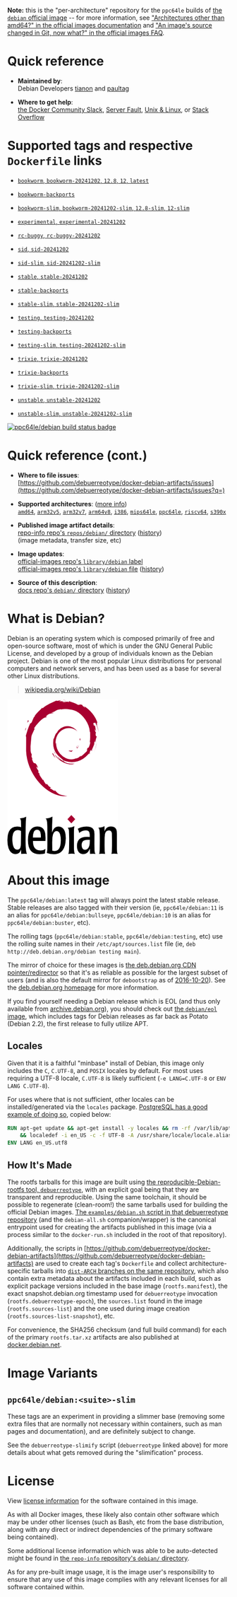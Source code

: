 <!--

********************************************************************************

WARNING:

    DO NOT EDIT "debian/README.md"

    IT IS AUTO-GENERATED

    (from the other files in "debian/" combined with a set of templates)

********************************************************************************

-->

**Note:** this is the "per-architecture" repository for the `ppc64le` builds of [the `debian` official image](https://hub.docker.com/_/debian) -- for more information, see ["Architectures other than amd64?" in the official images documentation](https://github.com/docker-library/official-images#architectures-other-than-amd64) and ["An image's source changed in Git, now what?" in the official images FAQ](https://github.com/docker-library/faq#an-images-source-changed-in-git-now-what).

# Quick reference

-	**Maintained by**:  
	Debian Developers [tianon](https://qa.debian.org/developer.php?login=tianon) and [paultag](https://qa.debian.org/developer.php?login=paultag)

-	**Where to get help**:  
	[the Docker Community Slack](https://dockr.ly/comm-slack), [Server Fault](https://serverfault.com/help/on-topic), [Unix & Linux](https://unix.stackexchange.com/help/on-topic), or [Stack Overflow](https://stackoverflow.com/help/on-topic)

# Supported tags and respective `Dockerfile` links

-	[`bookworm`, `bookworm-20241202`, `12.8`, `12`, `latest`](https://github.com/debuerreotype/docker-debian-artifacts/blob/b0535a7dfec652b35b9cc1b62f4362f84183b258/bookworm/oci/index.json)

-	[`bookworm-backports`](https://github.com/debuerreotype/docker-debian-artifacts/blob/b0535a7dfec652b35b9cc1b62f4362f84183b258/bookworm/backports/Dockerfile)

-	[`bookworm-slim`, `bookworm-20241202-slim`, `12.8-slim`, `12-slim`](https://github.com/debuerreotype/docker-debian-artifacts/blob/b0535a7dfec652b35b9cc1b62f4362f84183b258/bookworm/slim/oci/index.json)

-	[`experimental`, `experimental-20241202`](https://github.com/debuerreotype/docker-debian-artifacts/blob/b0535a7dfec652b35b9cc1b62f4362f84183b258/experimental/Dockerfile)

-	[`rc-buggy`, `rc-buggy-20241202`](https://github.com/debuerreotype/docker-debian-artifacts/blob/b0535a7dfec652b35b9cc1b62f4362f84183b258/rc-buggy/Dockerfile)

-	[`sid`, `sid-20241202`](https://github.com/debuerreotype/docker-debian-artifacts/blob/b0535a7dfec652b35b9cc1b62f4362f84183b258/sid/oci/index.json)

-	[`sid-slim`, `sid-20241202-slim`](https://github.com/debuerreotype/docker-debian-artifacts/blob/b0535a7dfec652b35b9cc1b62f4362f84183b258/sid/slim/oci/index.json)

-	[`stable`, `stable-20241202`](https://github.com/debuerreotype/docker-debian-artifacts/blob/b0535a7dfec652b35b9cc1b62f4362f84183b258/stable/oci/index.json)

-	[`stable-backports`](https://github.com/debuerreotype/docker-debian-artifacts/blob/b0535a7dfec652b35b9cc1b62f4362f84183b258/stable/backports/Dockerfile)

-	[`stable-slim`, `stable-20241202-slim`](https://github.com/debuerreotype/docker-debian-artifacts/blob/b0535a7dfec652b35b9cc1b62f4362f84183b258/stable/slim/oci/index.json)

-	[`testing`, `testing-20241202`](https://github.com/debuerreotype/docker-debian-artifacts/blob/b0535a7dfec652b35b9cc1b62f4362f84183b258/testing/oci/index.json)

-	[`testing-backports`](https://github.com/debuerreotype/docker-debian-artifacts/blob/b0535a7dfec652b35b9cc1b62f4362f84183b258/testing/backports/Dockerfile)

-	[`testing-slim`, `testing-20241202-slim`](https://github.com/debuerreotype/docker-debian-artifacts/blob/b0535a7dfec652b35b9cc1b62f4362f84183b258/testing/slim/oci/index.json)

-	[`trixie`, `trixie-20241202`](https://github.com/debuerreotype/docker-debian-artifacts/blob/b0535a7dfec652b35b9cc1b62f4362f84183b258/trixie/oci/index.json)

-	[`trixie-backports`](https://github.com/debuerreotype/docker-debian-artifacts/blob/b0535a7dfec652b35b9cc1b62f4362f84183b258/trixie/backports/Dockerfile)

-	[`trixie-slim`, `trixie-20241202-slim`](https://github.com/debuerreotype/docker-debian-artifacts/blob/b0535a7dfec652b35b9cc1b62f4362f84183b258/trixie/slim/oci/index.json)

-	[`unstable`, `unstable-20241202`](https://github.com/debuerreotype/docker-debian-artifacts/blob/b0535a7dfec652b35b9cc1b62f4362f84183b258/unstable/oci/index.json)

-	[`unstable-slim`, `unstable-20241202-slim`](https://github.com/debuerreotype/docker-debian-artifacts/blob/b0535a7dfec652b35b9cc1b62f4362f84183b258/unstable/slim/oci/index.json)

[![ppc64le/debian build status badge](https://img.shields.io/jenkins/s/https/doi-janky.infosiftr.net/job/multiarch/job/ppc64le/job/debian.svg?label=ppc64le/debian%20%20build%20job)](https://doi-janky.infosiftr.net/job/multiarch/job/ppc64le/job/debian/)

# Quick reference (cont.)

-	**Where to file issues**:  
	[https://github.com/debuerreotype/docker-debian-artifacts/issues](https://github.com/debuerreotype/docker-debian-artifacts/issues?q=)

-	**Supported architectures**: ([more info](https://github.com/docker-library/official-images#architectures-other-than-amd64))  
	[`amd64`](https://hub.docker.com/r/amd64/debian/), [`arm32v5`](https://hub.docker.com/r/arm32v5/debian/), [`arm32v7`](https://hub.docker.com/r/arm32v7/debian/), [`arm64v8`](https://hub.docker.com/r/arm64v8/debian/), [`i386`](https://hub.docker.com/r/i386/debian/), [`mips64le`](https://hub.docker.com/r/mips64le/debian/), [`ppc64le`](https://hub.docker.com/r/ppc64le/debian/), [`riscv64`](https://hub.docker.com/r/riscv64/debian/), [`s390x`](https://hub.docker.com/r/s390x/debian/)

-	**Published image artifact details**:  
	[repo-info repo's `repos/debian/` directory](https://github.com/docker-library/repo-info/blob/master/repos/debian) ([history](https://github.com/docker-library/repo-info/commits/master/repos/debian))  
	(image metadata, transfer size, etc)

-	**Image updates**:  
	[official-images repo's `library/debian` label](https://github.com/docker-library/official-images/issues?q=label%3Alibrary%2Fdebian)  
	[official-images repo's `library/debian` file](https://github.com/docker-library/official-images/blob/master/library/debian) ([history](https://github.com/docker-library/official-images/commits/master/library/debian))

-	**Source of this description**:  
	[docs repo's `debian/` directory](https://github.com/docker-library/docs/tree/master/debian) ([history](https://github.com/docker-library/docs/commits/master/debian))

# What is Debian?

Debian is an operating system which is composed primarily of free and open-source software, most of which is under the GNU General Public License, and developed by a group of individuals known as the Debian project. Debian is one of the most popular Linux distributions for personal computers and network servers, and has been used as a base for several other Linux distributions.

> [wikipedia.org/wiki/Debian](https://en.wikipedia.org/wiki/Debian)

![logo](https://raw.githubusercontent.com/docker-library/docs/b449be7df57e9ed9086bb5821bfb5d6cdc5d67a4/debian/logo.png)

# About this image

The `ppc64le/debian:latest` tag will always point the latest stable release. Stable releases are also tagged with their version (ie, `ppc64le/debian:11` is an alias for `ppc64le/debian:bullseye`, `ppc64le/debian:10` is an alias for `ppc64le/debian:buster`, etc).

The rolling tags (`ppc64le/debian:stable`, `ppc64le/debian:testing`, etc) use the rolling suite names in their `/etc/apt/sources.list` file (ie, `deb http://deb.debian.org/debian testing main`).

The mirror of choice for these images is [the deb.debian.org CDN pointer/redirector](https://deb.debian.org) so that it's as reliable as possible for the largest subset of users (and is also the default mirror for `debootstrap` as of [2016-10-20](https://anonscm.debian.org/cgit/d-i/debootstrap.git/commit/?id=9e8bc60ad1ccf3a25ce7890526b70059f3e770de)). See the [deb.debian.org homepage](https://deb.debian.org) for more information.

If you find yourself needing a Debian release which is EOL (and thus only available from [archive.debian.org](http://archive.debian.org)), you should check out [the `debian/eol` image](https://hub.docker.com/r/debian/eol/), which includes tags for Debian releases as far back as Potato (Debian 2.2), the first release to fully utilize APT.

## Locales

Given that it is a faithful "minbase" install of Debian, this image only includes the `C`, `C.UTF-8`, and `POSIX` locales by default. For most uses requiring a UTF-8 locale, `C.UTF-8` is likely sufficient (`-e LANG=C.UTF-8` or `ENV LANG C.UTF-8`).

For uses where that is not sufficient, other locales can be installed/generated via the `locales` package. [PostgreSQL has a good example of doing so](https://github.com/docker-library/postgres/blob/69bc540ecfffecce72d49fa7e4a46680350037f9/9.6/Dockerfile#L21-L24), copied below:

```dockerfile
RUN apt-get update && apt-get install -y locales && rm -rf /var/lib/apt/lists/* \
	&& localedef -i en_US -c -f UTF-8 -A /usr/share/locale/locale.alias en_US.UTF-8
ENV LANG en_US.utf8
```

## How It's Made

The rootfs tarballs for this image are built using [the reproducible-Debian-rootfs tool, `debuerreotype`](https://github.com/debuerreotype/debuerreotype), with an explicit goal being that they are transparent and reproducible. Using the same toolchain, it should be possible to regenerate (clean-room!) the same tarballs used for building the official Debian images. [The `examples/debian.sh` script in that debuerreotype repository](https://github.com/debuerreotype/debuerreotype/blob/master/examples/debian.sh) (and the `debian-all.sh` companion/wrapper) is the canonical entrypoint used for creating the artifacts published in this image (via a process similar to the `docker-run.sh` included in the root of that repository).

Additionally, the scripts in [https://github.com/debuerreotype/docker-debian-artifacts](https://github.com/debuerreotype/docker-debian-artifacts) are used to create each tag's `Dockerfile` and collect architecture-specific tarballs into [`dist-ARCH` branches on the same repository](https://github.com/debuerreotype/docker-debian-artifacts/branches), which also contain extra metadata about the artifacts included in each build, such as explicit package versions included in the base image (`rootfs.manifest`), the exact snapshot.debian.org timestamp used for `debuerreotype` invocation (`rootfs.debuerreotype-epoch`), the `sources.list` found in the image (`rootfs.sources-list`) and the one used during image creation (`rootfs.sources-list-snapshot`), etc.

For convenience, the SHA256 checksum (and full build command) for each of the primary `rootfs.tar.xz` artifacts are also published at [docker.debian.net](https://docker.debian.net/).

# Image Variants

## `ppc64le/debian:<suite>-slim`

These tags are an experiment in providing a slimmer base (removing some extra files that are normally not necessary within containers, such as man pages and documentation), and are definitely subject to change.

See the `debuerreotype-slimify` script (`debuerreotype` linked above) for more details about what gets removed during the "slimification" process.

# License

View [license information](https://www.debian.org/social_contract#guidelines) for the software contained in this image.

As with all Docker images, these likely also contain other software which may be under other licenses (such as Bash, etc from the base distribution, along with any direct or indirect dependencies of the primary software being contained).

Some additional license information which was able to be auto-detected might be found in [the `repo-info` repository's `debian/` directory](https://github.com/docker-library/repo-info/tree/master/repos/debian).

As for any pre-built image usage, it is the image user's responsibility to ensure that any use of this image complies with any relevant licenses for all software contained within.
